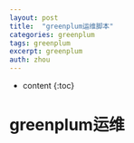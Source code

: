 ```yaml
---
layout: post
title:  "greenplum运维脚本"
categories: greenplum
tags: greenplum
excerpt: greenplum
auth: zhou
---
```

* content
{:toc}
# greenplum运维



